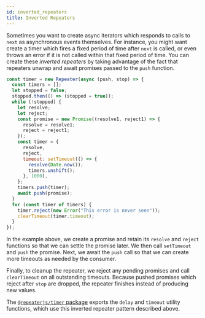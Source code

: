```yaml
---
id: inverted_repeaters
title: Inverted Repeaters
---
```


Sometimes you want to create async iterators which responds to calls to `next` as asynchronous events themselves. For instance, you might want create a timer which fires a fixed period of time after `next` is called, or even throws an error if it is not called within that fixed period of time. You can create these *inverted repeaters* by taking advantage of the fact that repeaters unwrap and await promises passed to the `push` function.


```js
const timer = new Repeater(async (push, stop) => {
  const timers = [];
  let stopped = false;
  stopped.then(() => (stopped = true));
  while (!stopped) {
    let resolve;
    let reject;
    const promise = new Promise((resolve1, reject1) => {
      resolve = resolve1;
      reject = reject1;
    });
    const timer = {
      resolve,
      reject,
      timeout: setTimeout(() => {
        resolve(Date.now());
        timers.unshift();
      }, 1000),
    };
    timers.push(timer);
    await push(promise);
  }
  for (const timer of timers) {
    timer.reject(new Error("This error is never seen"));
    clearTimeout(timer.timeout);
  }
});
```

In the example above, we create a promise and retain its `resolve` and `reject` functions so that we can settle the promise later. We then call `setTimeout` and `push` the promise. Next, we await the `push` call so that we can create more timeouts as needed by the consumer.

Finally, to cleanup the repeater, we reject any pending promises and call `clearTimeout` on all outstanding timeouts. Because pushed promises which reject after `stop` are dropped, the repeater finishes instead of producing new values.

The [`@repeaterjs/timer` package](https://github.com/repeaterjs/repeater/blob/master/packages/timers) exports the `delay` and `timeout` utility functions, which use this inverted repeater pattern described above.
